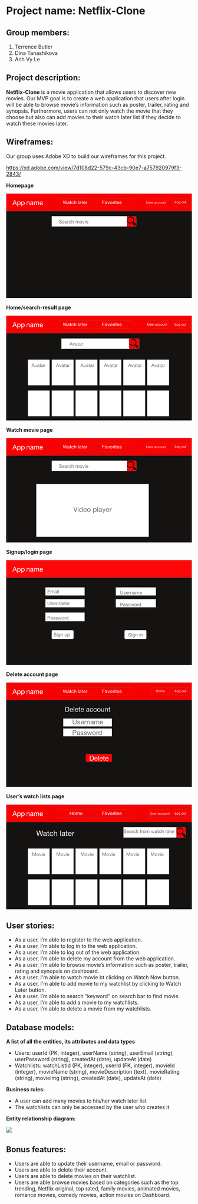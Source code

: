 # Project name: Netflix-Clone
 
## Group members:
1. Terrence Butler
2. Dina Tanashikova
3. Anh Vy Le
 
## Project description:
**Netflix-Clone** is a movie application that allows users to discover new movies. Our MVP goal is to create a web application that users after login will be able to browse movie’s information such as poster, trailer, rating and synopsis. Furthermore, users can not only watch the movie that they choose but also can add movies to their watch later list if they decide to watch these movies later.
 
## Wireframes:
Our group uses Adobe XD to build our wireframes for this project.
 
https://xd.adobe.com/view/7d108d22-579c-43cb-90e7-a757920979f3-2843/
 
**Homepage**
 
<img src = "images/homepage.png">
 
**Home/search-result page**
 
<img src = "images/search-results.png">
 
**Watch movie page**
 
<img src = "images/watch-movie.png">
 
**Signup/login page**
 
<img src = "images/signin-signup.png">
 
**Delete account page**
 
<img src = "images/delete-account.png">
 
**User’s watch lists page**
 
<img src = "images/watchlist.png">
 
## User stories:
- As a user, I’m able to register to the web application.
- As a user, I’m able to log in to the web application.
- As a user, I’m able to log out of the web application.
- As a user, I’m able to delete my account from the web application.
- As a user, I’m able to browse movie’s information such as poster, trailer, rating and synopsis on dashboard.
- As a user, I'm able to watch movie bt clicking on Watch Now button.
- As a user, I'm able to add movie to my watchlist by clicking to Watch Later button.
- As a user, I’m able to search “keyword” on search bar to find movie.
- As a user, I’m able to add a movie to my watchlists.
- As a user, I’m able to delete a movie from my watchlists.
 
## Database models:
 
**A list of all the entities, its attributes and data types**
- Users: userId (PK, integer), userName (string), userEmail (string), userPassword (string), createdAt (date), updateAt (date)
- Watchlists: watchListId (PK, integer), userId (FK, integer), movieId (integer), movieName (string), movieDescription (text), movieRating (string), movieImg (string), createdAt (date), updateAt (date)
 
**Business rules:**
- A user can add many movies to his/her watch later list
- The watchlists can only be accessed by the user who creates it
 
**Entity relationship diagram:**
 
<img src = "images/erd1.png">
 
## Bonus features:
- Users are able to update their username, email or password.
- Users are able to delete their account.
- Users are able to delete movies on their watchlist.
- Users are able browse movies based on categories such as the top trending, Netflix original, top rated, family movies, animated movies, romance movies, comedy movies, action movies on Dashboard.
 

